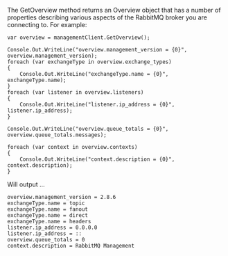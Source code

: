 The GetOverview method returns an Overview object that has a number of properties describing various aspects of the RabbitMQ broker you are connecting to. For example:

    var overview = managementClient.GetOverview();

    Console.Out.WriteLine("overview.management_version = {0}", overview.management_version);
    foreach (var exchangeType in overview.exchange_types)
    {
        Console.Out.WriteLine("exchangeType.name = {0}", exchangeType.name);
    }
    foreach (var listener in overview.listeners)
    {
        Console.Out.WriteLine("listener.ip_address = {0}", listener.ip_address);
    }

    Console.Out.WriteLine("overview.queue_totals = {0}", overview.queue_totals.messages);

    foreach (var context in overview.contexts)
    {
        Console.Out.WriteLine("context.description = {0}", context.description);
    }

Will output ...

    overview.management_version = 2.8.6
    exchangeType.name = topic
    exchangeType.name = fanout
    exchangeType.name = direct
    exchangeType.name = headers
    listener.ip_address = 0.0.0.0
    listener.ip_address = ::
    overview.queue_totals = 0
    context.description = RabbitMQ Management